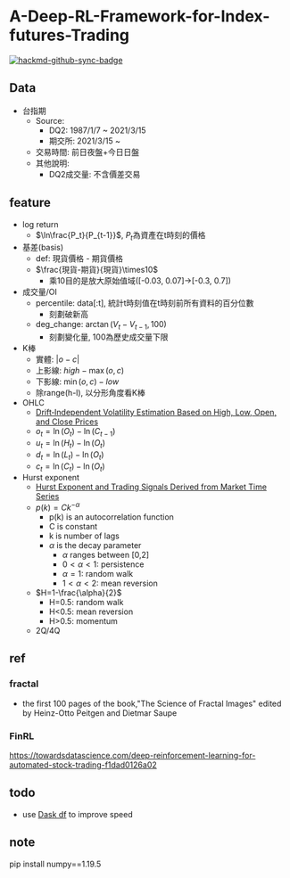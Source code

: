 # A-Deep-RL-Framework-for-Index-futures-Trading

[![hackmd-github-sync-badge](https://hackmd.io/xuu0j4MlSZqIQR_hB9VxhQ/badge)](https://hackmd.io/xuu0j4MlSZqIQR_hB9VxhQ)

## Data
- 台指期
    - Source:
        - DQ2: 1987/1/7 ~ 2021/3/15
        - 期交所: 2021/3/15 ~ 
    - 交易時間: 前日夜盤+今日日盤
    - 其他說明:
        - DQ2成交量: 不含價差交易

## feature
- log return
    - $\ln\frac{P_t}{P_{t-1}}$, $P_t$為資產在t時刻的價格
- 基差(basis)
    - def: 現貨價格 - 期貨價格
    - $\frac{現貨-期貨}{現貨}\times10$
        - 乘10目的是放大原始值域([-0.03, 0.07]->[-0.3, 0.7])
- 成交量/OI
    - percentile: data[:t], 統計t時刻值在t時刻前所有資料的百分位數
        - 刻劃破新高
    - deg_change: $\arctan(V_t-V_{t-1}, 100)$
        - 刻劃變化量, 100為歷史成交量下限
- K棒
    - 實體: $|o-c|$
    - 上影線: $high-\max(o, c)$
    - 下影線: $\min(o,c)-low$
    - 除range(h-l), 以分形角度看K棒
- OHLC
    - [Drift‐Independent Volatility Estimation Based on High, Low, Open, and Close Prices](https://www.jstor.org/stable/10.1086/209650?seq=1#metadata_info_tab_contents)
    - $o_t = \ln(O_t)-\ln(C_{t-1})$
    - $u_t = \ln(H_t)-\ln(O_t)$
    - $d_t = \ln(L_t)-\ln(O_t)$
    - $c_t = \ln(C_t)-\ln(O_t)$
- Hurst exponent
    - [Hurst Exponent and Trading Signals Derived from Market Time Series](https://www.scitepress.org/Papers/2018/66670/66670.pdf)
    - $p(k) = Ck^{-\alpha}$
        - p(k) is an autocorrelation function
        - C is constant
        - k is number of lags
        - $\alpha$ is the decay parameter
            - $\alpha$ ranges between [0,2]
            - $0<\alpha<1$: persistence
            - $\alpha=1$: random walk
            - $1<\alpha<2$: mean reversion
    - $H=1-\frac{\alpha}{2}$
        - H=0.5: random walk
        - H<0.5: mean reversion
        - H>0.5: momentum
    - 2Q/4Q

## ref
### fractal
- the first 100 pages of the book,"The Science of Fractal Images" edited by Heinz-Otto Peitgen and Dietmar Saupe

### FinRL
https://towardsdatascience.com/deep-reinforcement-learning-for-automated-stock-trading-f1dad0126a02

## todo
- use [Dask df](https://examples.dask.org/dataframe.html) to improve speed

## note
pip install numpy==1.19.5
